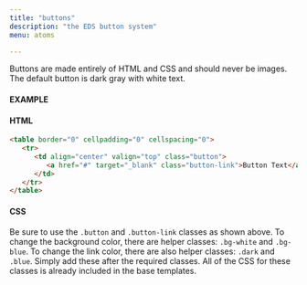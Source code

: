 ```yaml
---
title: "buttons"
description: "the EDS button system"
menu: atoms

--- 
```


Buttons are made entirely of HTML and CSS and should never be images. The default button is dark gray with white text.

#### EXAMPLE

<div class="eds" style="background-color: #ececec;">
    <eds-button></eds-button>
</div>

#### HTML
```html
<table border="0" cellpadding="0" cellspacing="0">
   <tr>
      <td align="center" valign="top" class="button">
         <a href="#" target="_blank" class="button-link">Button Text</a>
      </td>
   </tr>
</table>
```

#### CSS
Be sure to use the `.button` and `.button-link` classes as shown above. To change the background color, there are helper classes: `.bg-white` and `.bg-blue`. To change the link color, there are also helper classes: `.dark` and `.blue`. Simply add these after the required classes. All of the CSS for these classes is already included in the base templates.


<script>
class EdsButton extends HTMLElement {
  /**
   * Element Shadow Template
   * Went with ShadowDOM on this one for a graceful failure of nothing
   * and because very little if any is customizable.
   */
  get template() {
    let t = document.createElement("template");
    t.innerHTML = `
<head>
	<style type="text/css">
	/*typography*/
	.p {font-family: 'McClatchy Sans Web', Tahoma, Arial, sans-serif;font-weight: 400;color: #222;font-size: 16px;line-height: 24px;}
	.small {font-family: 'McClatchy Sans Web', Tahoma, Arial, sans-serif;font-weight: 400;color: #222;font-size: 14px;line-height: 20px;}
	h1 {font-family: 'McClatchy Sans Web', Tahoma, Arial, sans-serif;font-weight: 600;font-size: 36px;line-height: 48px;color: #222;}
	h2 {font-family: 'McClatchy Sans Web', Tahoma, Arial, sans-serif;font-weight: 600;font-size: 20px;line-height: 24px;text-transform: uppercase;color: #222;}
	h3 {font-family: 'McClatchy Sans Web', Tahoma, Arial, sans-serif;font-weight: 600;font-size: 18px;line-height: 24px;text-transform: uppercase;color: #222;}
	h4 {font-family: 'McClatchy Serif Web', Georgia, serif;font-weight: 600;font-size: 18px;line-height: 24px;color: #222;}
	.link-blue {color: #31409f;text-decoration: none;border-bottom: 1px solid #31409f;}
	.link-white {color: #fff;text-decoration: none;border-bottom: 1px solid #fff;}
	/*buttons*/
	.button {padding: 8px 16px;border-radius: 2px;background-color: #222;}
	.button-link {display: block;font-family: 'McClatchy Sans Web', Tahoma, Arial, sans-serif;color: #fff;font-weight: 600;font-size: 16px;line-height: 24px;letter-spacing: 1px;text-transform: uppercase;text-decoration: none;}
	/*background color modifiers for cards and buttons*/
	.bg-dark {background-color: #222;}
	.bg-white {background-color: #fff;}
	.bg-blue {background-color: #31409f;}
	/*text modifiers--be sure to keep these last*/
	.bold {font-weight: 600;}
	.serif {font-family: 'McClatchy Serif Web', Georgia, serif;}
	.dark {color: #222;}
	.white {color: #fff;}
	.blue {color: #31409f;}
	</style>
</head>
<body>
        <table border="0" cellpadding="0" cellspacing="20">
           <tr>
              <td align="center" valign="top" class="button">
                 <a href="#" target="_blank" class="button-link">Button Text</a>
              </td>
              <td align="center" valign="top" class="button bg-blue">
                 <a href="#" target="_blank" class="button-link">Button Text</a>
              </td>
              <td align="center" valign="top" class="button bg-white">
                 <a href="#" target="_blank" class="button-link dark">Button Text</a>
              </td>
           </tr>
        </table>
</body>
    `;
    return t;   
  }
  constructor() {
    super();
  }
  connectedCallback() {
    let clone = this.template.content.cloneNode(true);
    this.attachShadow({ mode: "open" });
    this.shadowRoot.appendChild(clone);
  }
} // end Class
customElements.define("eds-button", EdsButton);
</script>
